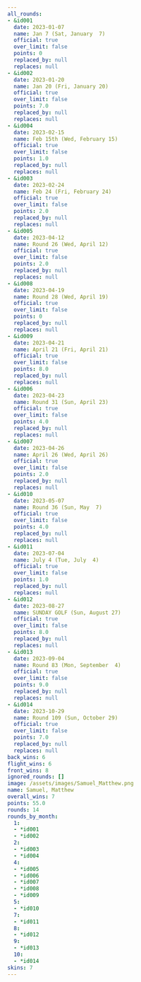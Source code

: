 ```yaml
---
all_rounds:
- &id001
  date: 2023-01-07
  name: Jan 7 (Sat, January  7)
  official: true
  over_limit: false
  points: 0
  replaced_by: null
  replaces: null
- &id002
  date: 2023-01-20
  name: Jan 20 (Fri, January 20)
  official: true
  over_limit: false
  points: 7.0
  replaced_by: null
  replaces: null
- &id004
  date: 2023-02-15
  name: Feb 15th (Wed, February 15)
  official: true
  over_limit: false
  points: 1.0
  replaced_by: null
  replaces: null
- &id003
  date: 2023-02-24
  name: Feb 24 (Fri, February 24)
  official: true
  over_limit: false
  points: 2.0
  replaced_by: null
  replaces: null
- &id005
  date: 2023-04-12
  name: Round 26 (Wed, April 12)
  official: true
  over_limit: false
  points: 2.0
  replaced_by: null
  replaces: null
- &id008
  date: 2023-04-19
  name: Round 28 (Wed, April 19)
  official: true
  over_limit: false
  points: 0
  replaced_by: null
  replaces: null
- &id009
  date: 2023-04-21
  name: April 21 (Fri, April 21)
  official: true
  over_limit: false
  points: 8.0
  replaced_by: null
  replaces: null
- &id006
  date: 2023-04-23
  name: Round 31 (Sun, April 23)
  official: true
  over_limit: false
  points: 4.0
  replaced_by: null
  replaces: null
- &id007
  date: 2023-04-26
  name: April 26 (Wed, April 26)
  official: true
  over_limit: false
  points: 2.0
  replaced_by: null
  replaces: null
- &id010
  date: 2023-05-07
  name: Round 36 (Sun, May  7)
  official: true
  over_limit: false
  points: 4.0
  replaced_by: null
  replaces: null
- &id011
  date: 2023-07-04
  name: July 4 (Tue, July  4)
  official: true
  over_limit: false
  points: 1.0
  replaced_by: null
  replaces: null
- &id012
  date: 2023-08-27
  name: SUNDAY GOLF (Sun, August 27)
  official: true
  over_limit: false
  points: 8.0
  replaced_by: null
  replaces: null
- &id013
  date: 2023-09-04
  name: Round 83 (Mon, September  4)
  official: true
  over_limit: false
  points: 9.0
  replaced_by: null
  replaces: null
- &id014
  date: 2023-10-29
  name: Round 109 (Sun, October 29)
  official: true
  over_limit: false
  points: 7.0
  replaced_by: null
  replaces: null
back_wins: 6
flight_wins: 6
front_wins: 8
ignored_rounds: []
image: /assets/images/Samuel_Matthew.png
name: Samuel, Matthew
overall_wins: 7
points: 55.0
rounds: 14
rounds_by_month:
  1:
  - *id001
  - *id002
  2:
  - *id003
  - *id004
  4:
  - *id005
  - *id006
  - *id007
  - *id008
  - *id009
  5:
  - *id010
  7:
  - *id011
  8:
  - *id012
  9:
  - *id013
  10:
  - *id014
skins: 7
---
```

